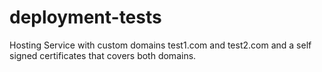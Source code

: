 # deployment-tests

Hosting Service with custom domains test1.com and test2.com
and a self signed certificates that covers both domains.
